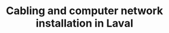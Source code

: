 ---
title: "Cabling and computer network installation in Laval"
description: "Planiselect is your expert in computer networks installation in the city of Laval in Quebec. We specialize in cabling and networking equipment."
identifiant: services
titre: Découvrez notre gamme de services de câblage et de réseautique
---
